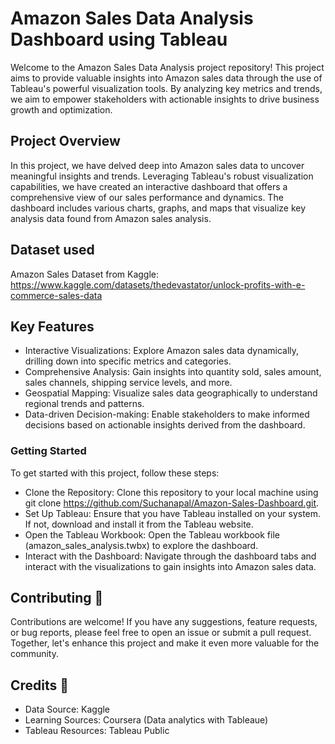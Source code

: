 
# Amazon Sales Data Analysis Dashboard using Tableau 

Welcome to the Amazon Sales Data Analysis project repository! This project aims to provide valuable insights into Amazon sales data through the use of Tableau's powerful visualization tools. By analyzing key metrics and trends, we aim to empower stakeholders with actionable insights to drive business growth and optimization.

## Project Overview 
In this project, we have delved deep into Amazon sales data to uncover meaningful insights and trends. Leveraging Tableau's robust visualization capabilities, we have created an interactive dashboard that offers a comprehensive view of our sales performance and dynamics. The dashboard includes various charts, graphs, and maps that visualize key analysis data found from Amazon sales analysis.

## Dataset used
Amazon Sales Dataset from Kaggle:
https://www.kaggle.com/datasets/thedevastator/unlock-profits-with-e-commerce-sales-data
## Key Features

- Interactive Visualizations: Explore Amazon sales data dynamically, drilling down into specific metrics and categories.
- Comprehensive Analysis: Gain insights into quantity sold, sales amount, sales channels, shipping service levels, and more.
- Geospatial Mapping: Visualize sales data geographically to understand regional trends and patterns.
- Data-driven Decision-making: Enable stakeholders to make informed decisions based on actionable insights derived from the dashboard.

### Getting Started

To get started with this project, follow these steps:
- Clone the Repository: Clone this repository to your local machine using git clone https://github.com/Suchanapal/Amazon-Sales-Dashboard.git.
- Set Up Tableau: Ensure that you have Tableau installed on your system. If not, download and install it from the Tableau website.
- Open the Tableau Workbook: Open the Tableau workbook file (amazon_sales_analysis.twbx) to explore the dashboard.
- Interact with the Dashboard: Navigate through the dashboard tabs and interact with the visualizations to gain insights into Amazon sales data.

## Contributing 🤝
Contributions are welcome! If you have any suggestions, feature requests, or bug reports, please feel free to open an issue or submit a pull request. Together, let's enhance this project and make it even more valuable for the community.

## Credits 🙏
- Data Source: Kaggle
- Learning Sources: Coursera (Data analytics with Tableaue)
- Tableau Resources: Tableau Public
